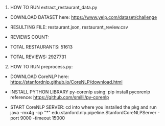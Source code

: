 1. HOW TO RUN extract_restaurant_data.py

- DOWNLOAD DATASET here: https://www.yelp.com/dataset/challenge

- RESULTING FILE: restaurant.json, restaurant_review.csv

- REVIEWS COUNT:

* TOTAL RESTAURANTS: 51613

* TOTAL REVIEWS: 2927731

2. HOW TO RUN preprocess.py:

- DOWNLOAD CoreNLP here: https://stanfordnlp.github.io/CoreNLP/download.html

- INSTALL PYTHON LIBRARY py-corenlp using: pip install pycorenlp reference: https://github.com/smilli/py-corenlp

- START CoreNLP SERVER: cd into where you installed the pkg and run java -mx4g -cp "*" edu.stanford.nlp.pipeline.StanfordCoreNLPServer -port 9000 -timeout 15000
